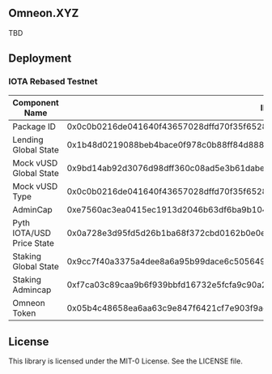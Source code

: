 ## Omneon.XYZ

TBD

## Deployment

### IOTA Rebased Testnet

Component Name | ID/Address
--- | --- 
Package ID |  0x0c0b0216de041640f43657028dffd70f35f6528623d6751a190d282c05253c64
Lending Global State | 0x1b48d0219088beb4bace0f978c0b88ff84d88891ba5dc419aade04e40f4b3c87
Mock vUSD Global State | 0x9bd14ab92d3076d98dff360c08ad5e3b61dabe71889abce36628ee6e0cc28f1c
Mock vUSD Type | 0x0c0b0216de041640f43657028dffd70f35f6528623d6751a190d282c05253c64::mock_vusd::MOCK_VUSD
AdminCap | 0xe7560ac3ea0415ec1913d2046b63df6ba9b104c17b6db3333d8e361146e2a750
Pyth IOTA/USD Price State | 0x0a728e3d95fd5d26b1ba68f372cbd0162b0e0ea978b87af771b38a188faca142
Staking Global State | 0x9cc7f40a3375a4dee8a6a95b99dace6c50564910b2c607c66d9241ced461946c
Staking Admincap | 0xf7ca03c89caa9b6f939bbfd16732e5fcfa9c90a2f05a2aed32ebdf081be2d5f2
Omneon Token | 0x05b4c48658ea6aa63c9e847f6421cf7e903f9ae58eb5233597e460ad869fda7f::omneon::OMNEON

## License

This library is licensed under the MIT-0 License. See the LICENSE file.
